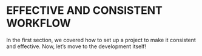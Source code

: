 # EFFECTIVE AND CONSISTENT WORKFLOW

In the first section, we covered how to set up a project to make it consistent and effective. Now, let’s move to the development itself!

